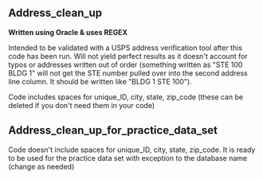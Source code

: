 ## Address_clean_up

**Written using Oracle & uses REGEX**  
  
Intended to be validated with a USPS address verification tool after this code has been run. Will not yield perfect results as it doesn't account for typos or addresses written out of order (something written as "STE 100 BLDG 1" will not get the STE number pulled over into the second address line column. It should be written like "BLDG 1 STE 100").  

Code includes spaces for unique_ID, city, state, zip_code (these can be deleted if you don't need them in your code)  


## Address_clean_up_for_practice_data_set  

Code doesn't include spaces for unique_ID, city, state, zip_code. It is ready to be used for the practice data set with exception to the database name (change as needed)

